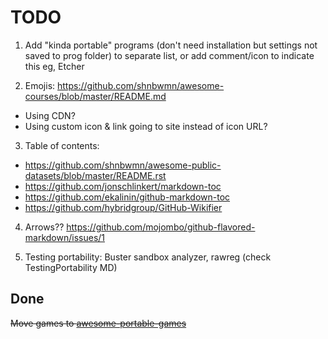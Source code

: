  
# TODO

1. Add "kinda portable" programs (don't need installation but settings not saved to prog folder)
to separate list, or add comment/icon to indicate this
eg, Etcher

2. Emojis: https://github.com/shnbwmn/awesome-courses/blob/master/README.md
  * Using CDN?
  * Using custom icon & link going to site instead of icon URL?

3. Table of contents:
 * https://github.com/shnbwmn/awesome-public-datasets/blob/master/README.rst
 * https://github.com/jonschlinkert/markdown-toc
 * https://github.com/ekalinin/github-markdown-toc
 * https://github.com/hybridgroup/GitHub-Wikifier

4. Arrows?? https://github.com/mojombo/github-flavored-markdown/issues/1

5. Testing portability: Buster sandbox analyzer, rawreg (check TestingPortability MD)

## Done

<s>Move games to [awesome-portable-games](https://github.com/shnbwmn/awesome-portable-games)</s>
